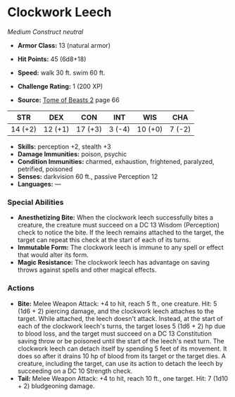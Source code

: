 # Clockwork Leech

*Medium* *Construct* *neutral*

- **Armor Class:** 13 (natural armor)
- **Hit Points:** 45 (6d8+18)
- **Speed:** walk 30 ft. swim 60 ft.

- **Challenge Rating:** 1 (200 XP)
- **Source:** [Tome of Beasts 2](https://koboldpress.com/kpstore/product/tome-of-beasts-2-for-5th-edition) page 66

| STR | DEX | CON | INT | WIS | CHA |
| --- | --- | --- | --- | --- | --- |
| 14 (+2) | 12 (+1) | 17 (+3) | 3 (-4) | 10 (+0) | 7 (-2) |

- **Skills:** perception +2, stealth +3
- **Damage Immunities:** poison, psychic
- **Condition Immunities:** charmed, exhaustion, frightened, paralyzed, petrified, poisoned
- **Senses:** darkvision 60 ft., passive Perception 12
- **Languages:** —

### Special Abilities

- **Anesthetizing Bite:** When the clockwork leech successfully bites a creature, the creature must succeed on a DC 13 Wisdom (Perception) check to notice the bite. If the leech remains attached to the target, the target can repeat this check at the start of each of its turns.
- **Immutable Form:** The clockwork leech is immune to any spell or effect that would alter its form.
- **Magic Resistance:** The clockwork leech has advantage on saving throws against spells and other magical effects.

### Actions

- **Bite:** Melee Weapon Attack: +4 to hit, reach 5 ft., one creature. Hit: 5 (1d6 + 2) piercing damage, and the clockwork leech attaches to the target. While attached, the leech doesn't attack. Instead, at the start of each of the clockwork leech's turns, the target loses 5 (1d6 + 2) hp due to blood loss, and the target must succeed on a DC 13 Constitution saving throw or be poisoned until the start of the leech's next turn. The clockwork leech can detach itself by spending 5 feet of its movement. It does so after it drains 10 hp of blood from its target or the target dies. A creature, including the target, can use its action to detach the leech by succeeding on a DC 10 Strength check.
- **Tail:** Melee Weapon Attack: +4 to hit, reach 10 ft., one target. Hit: 7 (1d10 + 2) bludgeoning damage.


